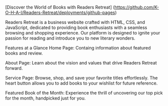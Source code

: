 [Discover the World of Books with Readers Retreat] (https://github.com/K-O-H-A-I/Readers-Retreat/deployments/github-pages)

Readers Retreat is a business website crafted with HTML, CSS, and JavaScript, dedicated to providing book enthusiasts with a seamless browsing and shopping experience. 
Our platform is designed to ignite your passion for reading and introduce you to new literary wonders.

Features at a Glance 
Home Page: Containg information about featured books and review. 

About Page: Learn about the vision and values that drive Readers Retreat forward.

Service Page: Browse, shop, and save your favorite titles effortlessly. The heart button allows you to add books to your wishlist for future reference.

Featured Book of the Month: Experience the thrill of uncovering our top pick for the month, handpicked just for you.
